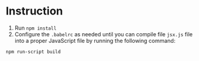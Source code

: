 # Instruction

1. Run `npm install`
2. Configure the `.babelrc` as needed until you can compile file `jsx.js` file into a proper JavaScript file by running the following command:

`npm run-script build`